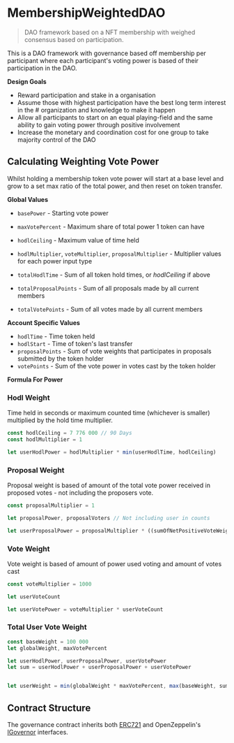 # MembershipWeightedDAO
> DAO framework based on a NFT membership with weighed consensus based on participation.

This is a DAO framework with governance based off membership per participant where each participant's voting power is based of their participation in the DAO.

**Design Goals** 
- Reward participation and stake in a organisation
- Assume those with highest participation have the best long term interest in the # organization and knowledge to make it happen
- Allow all participants to start on an equal playing-field and the same ability to gain voting power through positive involvement
- Increase the monetary and coordination cost for one group to take majority control of the DAO

## Calculating Weighting Vote Power
Whilst holding a membership token vote power will start at a base level and grow to a set max ratio of the total power, and then reset on token transfer.

**Global Values**
- ``basePower`` - Starting vote power
- ``maxVotePercent`` - Maximum share of total power 1 token can have
- ``hodlCeiling`` - Maximum value of time held

- ``hodlMultiplier``, ``voteMultiplier``, ``proposalMultiplier`` - Multiplier values for each power input type

- ``totalHodlTime`` - Sum of all token hold times, or *hodlCeiling* if above
- ``totalProposalPoints`` - Sum of all proposals made by all current members
- ``totalVotePoints`` - Sum of all votes made by all current members

**Account Specific Values**
- ``hodlTime`` - Time token held
- ``hodlStart`` - Time of token's last transfer
- ``proposalPoints`` - Sum of vote weights that participates in proposals submitted by the token holder
- ``votePoints`` - Sum of the vote power in votes cast by the token holder

**Formula For Power**

### Hodl Weight
Time held in seconds or maximum counted time (whichever is smaller) multiplied by the hold time multiplier.

```ts
const hodlCeiling = 7 776 000 // 90 Days
const hodlMultiplier = 1

let userHodlPower = hodlMultiplier * min(userHodlTime, hodlCeiling)
```

### Proposal Weight
Proposal weight is based of amount of the total vote power received in proposed votes - not including the proposers vote.

```ts
const proposalMultiplier = 1

let proposalPower, proposalVoters // Not including user in counts

let userProposalPower = proposalMultiplier * ((sumOfNetPositiveVoteWeight - usersVote) / userProposalCount)
```

### Vote Weight
Vote weight is based of amount of power used voting and amount of votes cast

```ts
const voteMultiplier = 1000

let userVoteCount

let userVotePower = voteMultiplier * userVoteCount
```

### Total User Vote Weight
```ts
const baseWeight = 100 000
let globalWeight, maxVotePercent

let userHodlPower, userProposalPower, userVotePower
let sum = userHodlPower + userProposalPower + userVotePower


let userWeight = min(globalWeight * maxVotePercent, max(baseWeight, sum))
```


## Contract Structure
The governance contract inherits both [ERC721](https://eips.ethereum.org/EIPS/eip-721) and OpenZeppelin's [IGovernor](https://docs.openzeppelin.com/contracts/4.x/api/governance#IGovernor) interfaces.
